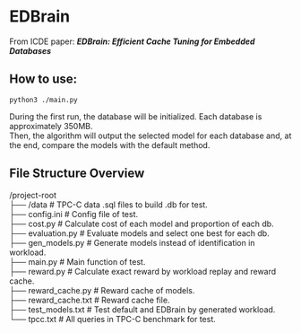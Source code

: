 # EDBrain
From ICDE paper: **_**EDBrain: Efficient Cache Tuning for Embedded Databases**_**

## How to use:
    python3 ./main.py

During the first run, the database will be initialized. Each database is approximately 350MB. \
Then, the algorithm will output the selected model for each database and, at the end, compare the models with the default method.

## File Structure Overview
/project-root\
├── /data # TPC-C data .sql files to build .db for test.\
├── config.ini  # Config file of test. \
├── cost.py  # Calculate cost of each model and proportion of each db. \
├── evaluation.py  # Evaluate models and select one best for each db. \
├── gen_models.py  # Generate models instead of identification in workload. \
├── main.py  # Main function of test. \
├── reward.py  # Calculate exact reward by workload replay and reward cache. \
├── reward_cache.py  # Reward cache of models. \
├── reward_cache.txt  # Reward cache file. \
├── test_models.txt  # Test default and EDBrain by generated workload. \
└── tpcc.txt  # All queries in TPC-C benchmark for test. 
